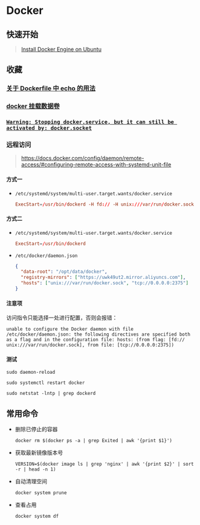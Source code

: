 # Docker

## 快速开始

> [Install Docker Engine on Ubuntu](https://docs.docker.com/engine/install/ubuntu/#install-using-the-convenience-script)

## 收藏

### [关于 Dockerfile 中 echo 的用法](https://www.jianshu.com/p/7c7c6c2c6f6b#comments)

### [docker 挂载数据卷](https://www.cnblogs.com/kerwincui/p/12544603.html)

### [`Warning: Stopping docker.service, but it can still be activated by: docker.socket`](https://blog.csdn.net/weixin_43885975/article/details/117809901)

### 远程访问

> https://docs.docker.com/config/daemon/remote-access/#configuring-remote-access-with-systemd-unit-file

#### 方式一

-   `/etc/systemd/system/multi-user.target.wants/docker.service`

    ```toml
    ExecStart=/usr/bin/dockerd -H fd:// -H unix:///var/run/docker.sock -H tcp://0.0.0.0:2375
    ```

#### 方式二

-   `/etc/systemd/system/multi-user.target.wants/docker.service`

    ```toml
    ExecStart=/usr/bin/dockerd
    ```

-   `/etc/docker/daemon.json`

    ```json
    {
      "data-root": "/opt/data/docker",
      "registry-mirrors": ["https://uwk49ut2.mirror.aliyuncs.com"],
      "hosts": ["unix:///var/run/docker.sock", "tcp://0.0.0.0:2375"]
    }
    ```

#### 注意项

访问指令只能选择一处进行配置，否则会报错：

```text
unable to configure the Docker daemon with file /etc/docker/daemon.json: the following directives are specified both as a flag and in the configuration file: hosts: (from flag: [fd:// unix:///var/run/docker.sock], from file: [tcp://0.0.0.0:2375])
```

#### 测试

```shell
sudo daemon-reload

sudo systemctl restart docker

sudo netstat -lntp | grep dockerd
```

## 常用命令

-   删除已停止的容器

    ```shell
    docker rm $(docker ps -a | grep Exited | awk '{print $1}')
    ```

-   获取最新镜像版本号

    ```shell
    VERSION=$(docker image ls | grep 'nginx' | awk '{print $2}' | sort -r | head -n 1)
    ```

-   自动清理空间

    ```shell
    docker system prune
    ```

-   查看占用

    ```shell
    docker system df
    ```
